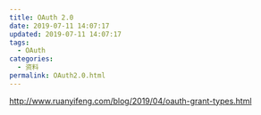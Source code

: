```yaml
---
title: OAuth 2.0
date: 2019-07-11 14:07:17
updated: 2019-07-11 14:07:17
tags:
  - OAuth
categories:
  - 资料
permalink: OAuth2.0.html
---
```


http://www.ruanyifeng.com/blog/2019/04/oauth-grant-types.html